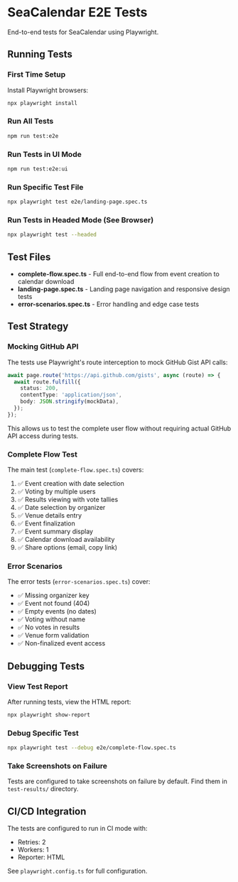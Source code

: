 # SeaCalendar E2E Tests

End-to-end tests for SeaCalendar using Playwright.

## Running Tests

### First Time Setup

Install Playwright browsers:

```bash
npx playwright install
```

### Run All Tests

```bash
npm run test:e2e
```

### Run Tests in UI Mode

```bash
npm run test:e2e:ui
```

### Run Specific Test File

```bash
npx playwright test e2e/landing-page.spec.ts
```

### Run Tests in Headed Mode (See Browser)

```bash
npx playwright test --headed
```

## Test Files

- **complete-flow.spec.ts** - Full end-to-end flow from event creation to calendar download
- **landing-page.spec.ts** - Landing page navigation and responsive design tests
- **error-scenarios.spec.ts** - Error handling and edge case tests

## Test Strategy

### Mocking GitHub API

The tests use Playwright's route interception to mock GitHub Gist API calls:

```typescript
await page.route('https://api.github.com/gists', async (route) => {
  await route.fulfill({
    status: 200,
    contentType: 'application/json',
    body: JSON.stringify(mockData),
  });
});
```

This allows us to test the complete user flow without requiring actual GitHub API access during tests.

### Complete Flow Test

The main test (`complete-flow.spec.ts`) covers:

1. ✅ Event creation with date selection
2. ✅ Voting by multiple users
3. ✅ Results viewing with vote tallies
4. ✅ Date selection by organizer
5. ✅ Venue details entry
6. ✅ Event finalization
7. ✅ Event summary display
8. ✅ Calendar download availability
9. ✅ Share options (email, copy link)

### Error Scenarios

The error tests (`error-scenarios.spec.ts`) cover:

- ✅ Missing organizer key
- ✅ Event not found (404)
- ✅ Empty events (no dates)
- ✅ Voting without name
- ✅ No votes in results
- ✅ Venue form validation
- ✅ Non-finalized event access

## Debugging Tests

### View Test Report

After running tests, view the HTML report:

```bash
npx playwright show-report
```

### Debug Specific Test

```bash
npx playwright test --debug e2e/complete-flow.spec.ts
```

### Take Screenshots on Failure

Tests are configured to take screenshots on failure by default. Find them in `test-results/` directory.

## CI/CD Integration

The tests are configured to run in CI mode with:
- Retries: 2
- Workers: 1
- Reporter: HTML

See `playwright.config.ts` for full configuration.
